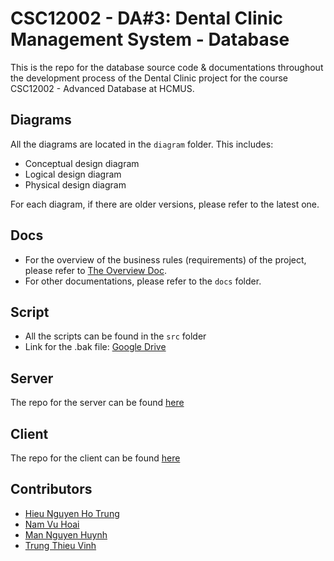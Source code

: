 # CSC12002 - DA#3: Dental Clinic Management System - Database

This is the repo for the database source code & documentations throughout the development process of the Dental Clinic project for the course CSC12002 - Advanced Database at HCMUS.

## Diagrams

All the diagrams are located in the `diagram` folder. This includes:

- Conceptual design diagram
- Logical design diagram
- Physical design diagram

For each diagram, if there are older versions, please refer to the latest one.

## Docs

- For the overview of the business rules (requirements) of the project, please refer to [The Overview Doc](docs/da3-overview.md).
- For other documentations, please refer to the `docs` folder.

## Script

- All the scripts can be found in the `src` folder
- Link for the .bak file: [Google Drive](https://drive.google.com/file/d/19hX4QG41Mtk_7PfUi3FokmyGdKGaU6ZM/view?usp=sharing)

## Server

The repo for the server can be found [here](https://github.com/nhthieu/dental-clinic-server)

## Client

The repo for the client can be found [here](https://github.com/nhthieu/dental-clinic-client)

## Contributors

- [Hieu Nguyen Ho Trung](https://github.com/nhthieu)
- [Nam Vu Hoai](https://github.com/namhoai1109)
- [Man Nguyen Huynh](https://github.com/nhman2002)
- [Trung Thieu Vinh](https://github.com/tvtrungg)
